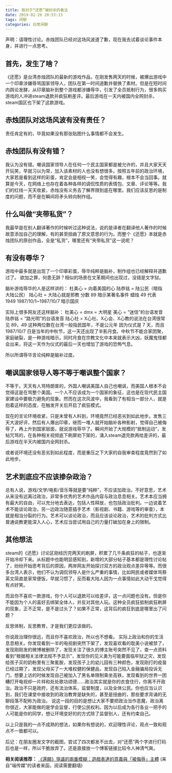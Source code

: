 ```yaml
---
title: 我对于“还愿”被封杀的看法
date: 2019-02-26 20:53:13
tags: 闲聊
categories: 日常闲聊
---
```

声明：请理性讨论。赤烛团队已经对这场风波道了歉，现在我去试着谈论事件本身，并进行一点思考。

## 首先，发生了啥？

《还愿》是台湾赤烛团队的最新的游戏作品，在刚发售两天的时候，被爆出游戏中一个印章涉嫌辱骂国家领导人，团队在第一时间道歉并替换了素材。但是在短时间内舆论发酵，从印章脑补到整个游戏都涉嫌辱华，引发了全员抵制行为，很多购买游戏的人冲进steam退款并疯狂刷差评。最后游戏在一天内被国内全网封杀，steam国区也下架了这款游戏。

<!--more-->

## 赤烛团队对这场风波有没有责任？

责任肯定有的，毕竟如果没有那张贴图什么事情都不会发生。

## 赤烛团队有没有错？

我认为没有错。嘲讽国家领导人在任何一个民主国家都是被允许的，并且大家天天开玩笑，早就习以为常，加入该素材的人也没有想很多。按照五年前的政治环境，大家若是看到这样的彩蛋，肯定会是相视一笑，会觉得有趣，根本不会当回事。就算是今天，在网络上也存在着各种各样的调侃性质的表情包、文章、评论等等。我们的红线一天天收紧，赤烛没有义务去了解界限到底在哪里。我们应该反思的是制度的问题，而不是在瞬间将矛头转向制作组。

## 什么叫做“夹带私货”？

我最早是在别人翻译著作的时候听过这种说法，说的是译者在翻译他人著作的时候故意添加自己的理解，有的甚至扭曲了原文意思的行为。而整个《还愿》本就是赤烛团队的原创作品，全是“私货”，哪里还有“夹带私货”这一说呢？

## 有没有辱华？

游戏中最多就是出现了一个印章彩蛋，辱华纯粹是脑补，制作组也已经解释并道歉过了。
欲加之罪，何患无辞？相似的场景在文革期间也出现过，没错是文字狱。

脑补游戏辱华的人是这样讲的：
杜美心 = 向着美国的心
陆恭铭 = 陆公民（暗指大陆公民）
陆心社 = 大陆心就是邪教
分数 89 暗示某著名事件
蜡烛 49 代表 1949
1987/10/1~1987/10/7 暗示国庆

实际上很多网友还这样脑补：
杜美心 = dmx = 大明星
美心 = “迷信”的台语发音
陆恭铭 = “路光明”的台语发音
陆心社 = X心社、X心会、X心教的说法在台湾很常见
89，49 这种两位数在台湾一般指民国年，不是公元年
因为仪式是 7 天，而且 1987/10/7 日是当年的中秋节，这一天还出现了半影月食。中秋节不能合家团聚，家庭破裂，是一种游戏暗示。同时月食在宗教文化中本来就表示大凶，妖魔鬼怪都会出来，将这一天作为仪式的最后一天也增加了游戏的恐怖气息。

所以所谓辱华言论纯粹是脑补过度。

## 嘲讽国家领导人等不等于嘲讽整个国家？

不等于。天天有人骂特朗普的，外国人嘲讽美国人自己也嘲讽，而美国人根本不会觉得这是在骂整个美国。一个人不应该成为一个国家的象征，这也是在现代民主国家建设中要极力避免的现象。然而在这次风波中，我看到了有相当一部分人，就是抱着这样的态度，在触发开关后开启了疯狂模式。

现在的言论环境收紧，只是未曾有人料到，环境竟然已经恶劣到如此地步。发售三天大波好评，然后有人爆出印章，继而一堆人就开始脑补各种影射，觉得自己被侮辱了，再上升到国家层面，就说游戏辱华了。瞬间开始了大规模的“抵制运动”，发帖咒骂的，在各种相关视频底下刷屏劝下架的，涌入steam退完款再给差评的，最后游戏在半天内被国内全网封杀。

或者说环境还没有恶劣到如此程度，而是重压之下大家的自我审查程度竟然到了如此地步。

## 艺术到底应不应该掺杂政治？

总有人说，游戏/文学/电影/音乐等就是要“纯粹”，不应该加政治。不好意思，艺术从来没有远离过政治，非常多优秀的艺术作品内容与政治息息相关。艺术本应当拥有最大的自由，可以充分地去表达，包括人性释放，也包括政治批判。一边说着艺术不能谈论政治，另一边政治随意插手艺术（影视剧、书籍、游戏等的审查），本就是相当分裂的行为。艺术可以谈论政治，而且应该谈论政治，艺术的批判方式比普通说教更能深入人心，艺术应当尝试用自己的力量打破加在身上的限制。

## 其他想法

steam的《还愿》讨论区刚经历完两天的刷屏，积累了几千条疯狂的帖子，也逐渐开始冷却下来。从标题中也能明显感知到，新增的大部分帖子基本都是理性讨论帖了，纷纷开始思考背后的原因，两岸网友开始探讨双方的政治观点差异等等。而很多台湾人表示，他们不认为调侃领导人是什么严重的事情，比如网民或者媒体骂蔡英文简直是家常便饭，早就习惯了，反而看大陆人因为一点事情如此大动干戈觉得有点好笑。

而且你不喜欢一款游戏，你个人可以退款可以给差评，这一点问题也没有。但是你不能因为个人的喜好去绑架全体人，并反对其他人玩。这种全员疯狂抵制疯狂刷屏的现象，正不正常，是不是过头了？如果不正常，这背后的疯狂到底是哪里出了问题？

反思体制，反思教育，才是我们更应该做的。

你说政治理你很远，而且你不喜欢政治，所以也不想看。
实际上政治和你的生活息息相关。你发现看到一半的电视剧突然下架了，发现喜欢看的耽美小说被禁了，发现刚刚发的微博被删除了，发现关注了很久的博主账号突然不见了，查一点资料看到“根据相关法律法规不予显示”，发现你的见义勇为可能要面临牢狱之灾，发现给孩子买的奶粉里有三聚氰胺，发现孩子上的幼儿园有三种颜色，发现刚打的疫苗已经过期了，发现父母买了一大堆权健的保健品，发现自己陷入金融骗局投诉无门，想要上访的时候发现自己被加入了黑名单限制乘坐高铁，发现看到的世界一团糟打开电视却一片祥和处处歌功颂德……政治其实就是你的衣食住行，你离不开政治。政治不只是政府，还有法治体系，监督制度，以及全体公民。你也应当认识到，我们在课堂中接收到的政治教育是缺失的，甚至是扭曲的，那些要求背诵的无聊段落不配称为政治。
说这一段的目的是想让大家不要把政治当作恶魔，政治离你很近，大家能做的是学会监督，行使公民权利。因为以后成为各行各业一把手的人可能是你的同学，想让环境变好的的方式除了监督别人，还有约束自己。

以上只是我的一点不成熟的想法，如果你有想说的，欢迎理性评论，观点一致和观点不一致都可以。

后记：在朋友圈发文字的截图，尝试了四次都发不出去，对“还愿”两个字进行打码后也是一样，所以干脆放弃了。还是直接放一个博客链接比较令人神清气爽。

**相关阅读推荐：**
[《還願》爭議的兩重模糊：遊戲表達的意義與「被侮辱」主體](https://theinitium.com/article/20190227-notes-devotion)
(来自“端传媒”的读者来函，阅读需要翻墙)
